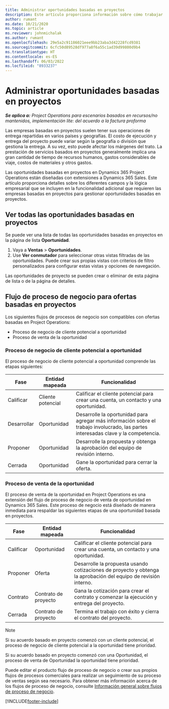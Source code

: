 ```yaml
---
title: Administrar oportunidades basadas en proyectos
description: Este artículo proporciona información sobre cómo trabajar con oportunidades relacionadas con proyectos.
author: rumant
ms.date: 10/21/2020
ms.topic: article
ms.reviewer: johnmichalak
ms.author: rumant
ms.openlocfilehash: 29e5a2c91186021eee9bb23aba3d42228fcd9381
ms.sourcegitcommit: 6cfc50d89528df977a8f6a55c1ad39d99800d9b4
ms.translationtype: HT
ms.contentlocale: es-ES
ms.lasthandoff: 06/03/2022
ms.locfileid: "8933237"
---
```

# <a name="manage-project-based-opportunities"></a>Administrar oportunidades basadas en proyectos

_**Se aplica a:** Project Operations para escenarios basados en recursos/no mantenidos, implementación lite: del acuerdo a la factura proforma_

Las empresas basadas en proyectos suelen tener sus operaciones de entrega repartidas en varios países y geografías. El costo de ejecución y entrega del proyecto puede variar según la geografía o división que gestiona la entrega. A su vez, esto puede afectar los márgenes del trato. La prestación de servicios basados en proyectos generalmente implica una gran cantidad de tiempo de recursos humanos, gastos considerables de viaje, costos de materiales y otros gastos.

Las oportunidades basadas en proyectos en Dynamics 365 Project Operations están diseñadas con extensiones a Dynamics 365 Sales. Este artículo proporciona detalles sobre los diferentes campos y la lógica empresarial que se incluyen en la funcionalidad adicional que requieren las empresas basadas en proyectos para gestionar oportunidades basadas en proyectos.

## <a name="view-all-project-based-opportunities"></a>Ver todas las oportunidades basadas en proyectos

Se puede ver una lista de todas las oportunidades basadas en proyectos en la página de lista **Oportunidad**. 

1. Vaya a **Ventas** > **Oportunidades**.
2. Use **Ver conmutador** para seleccionar otras vistas filtradas de las oportunidades. Puede crear sus propias vistas con criterios de filtro personalizados para configurar estas vistas y opciones de navegación.

Las oportunidades de proyecto se pueden crear o eliminar de esta página de lista o de la página de detalles.

## <a name="business-process-flow-for-project-based-deals"></a>Flujo de proceso de negocio para ofertas basadas en proyectos

Los siguientes flujos de procesos de negocio son compatibles con ofertas basadas en Project Operations:

- Proceso de negocio de cliente potencial a oportunidad
- Proceso de venta de la oportunidad

### <a name="lead-to-opportunity-business-process"></a>Proceso de negocio de cliente potencial a oportunidad 
El proceso de negocio de cliente potencial a oportunidad comprende las etapas siguientes:

| Fase | Entidad mapeada | Funcionalidad |
| --- | --- | --- |
| Calificar | Cliente potencial | Calificar el cliente potencial para crear una cuenta, un contacto y una oportunidad. |
| Desarrollar | Oportunidad | Desarrolle la oportunidad para agregar más información sobre el trabajo involucrado, las partes interesadas clave y la competencia. |
| Proponer | Oportunidad | Desarrolle la propuesta y obtenga la aprobación del equipo de revisión interno. |
| Cerrada | Oportunidad | Gane la oportunidad para cerrar la oferta. |

### <a name="opportunity-sales-process"></a>Proceso de venta de la oportunidad
El proceso de venta de la oportunidad en Project Operations es una extensión del flujo de proceso de negocio de venta de oportunidad en Dynamics 365 Sales. Este proceso de negocio está diseñado de manera inmediata para respaldar las siguientes etapas de una oportunidad basada en proyectos.

| Fase | Entidad mapeada | Funcionalidad |
| --- | --- | --- |
| Calificar | Oportunidad | Calificar el cliente potencial para crear una cuenta, un contacto y una oportunidad. |
| Proponer | Oferta | Desarrolle la propuesta usando cotizaciones de proyecto y obtenga la aprobación del equipo de revisión interno. |
| Contrato | Contrato de proyecto | Gana la cotización para crear el contrato y comenzar la ejecución y entrega del proyecto. |
| Cerrada | Contrato de proyecto | Termina el trabajo con éxito y cierra el contrato del proyecto. |

> [!NOTE]
> Si su acuerdo basado en proyecto comenzó con un cliente potencial, el proceso de negocio de cliente potencial a la oportunidad tiene prioridad.
>
> Si su acuerdo basado en proyecto comenzó con una Oportunidad, el proceso de venta de Oportunidad la oportunidad tiene prioridad.

Puede editar el producto flujo de proceso de negocio o crear sus propios flujos de procesos comerciales para realizar un seguimiento de su proceso de ventas según sea necesario. Para obtener más información acerca de los flujos de proceso de negocio, consulte [Información general sobre flujos de proceso de negocio](/dynamics365/customerengagement/on-premises/customize/business-process-flows-overview).


[!INCLUDE[footer-include](../includes/footer-banner.md)]